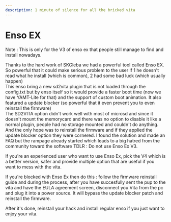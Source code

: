 ```yaml
---
description: 1 minute of silence for all the bricked vita
---
```


# Enso EX

Note : This is only for the V3 of enso ex that people still manage to find and install nowadays.  
  
Thanks to the hard work of SKGleba we had a powerful tool called Enso EX. So powerful that it could make serious problem to the user if 1 he doesn't read what he install \(which is common\), 2 had some bad luck \(which usually happen\)  
This enso bring a new sd2vita plugin that is not loaded through the config.txt but by enso itself so it would provide a faster boot time \(now we have YAMT-Lite for that\) and the support of custom boot animation. It also featured a update blocker \(so powerful that it even prevent you to even reinstall the firmware\)  
The SD2VITA option didn't work well with most of microsd and since it doesn't mount the memorycard and there was no option to disable it like a normal plugin, people had no storage mounted and couldn't do anything. And the only hope was to reinstall the firmware and if they applied the update blocker option they were cornered. I found the solution and made an FAQ but the rampage already started which leads to a big hatred from the community toward the software TDLR : Do not use Enso Ex V3.  
  
If you're an experienced user who want to use Enso Ex, pick the V4 which is a better version, safer and provide multiple option that are useful if you want to mess with the vita.  
  
If you're blocked with Enso Ex then do this : follow the firmware reinstall guide and during the process, after you have succesfully sent the pup to the vita and have the EULA agreement screen, disconnect you Vita from the pc and plug it into a power source. It will bypass the update blocker patch and reinstall the firmware.   
  
After it's done, reinstall your hack and install regular enso if you just want to enjoy your vita.   
  
  
 

